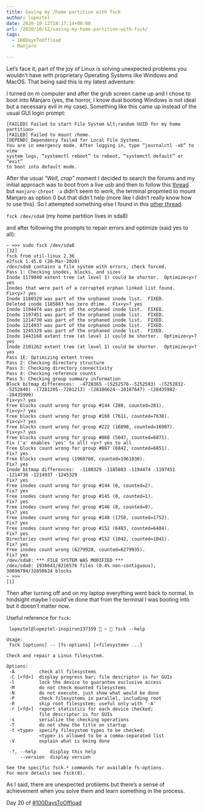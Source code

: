 ```yaml
---
title: Saving my /home partition with fsck
author: lopeztel
date: 2020-10-12T18:17:14+00:00
url: /2020/10/12/saving-my-home-partition-with-fsck/
tags:
  - 100DaysToOffload
  - Manjaro

---
```

Let&#8217;s face it, part of the joy of Linux is solving unexpected problems you wouldn&#8217;t have with proprietary Operating Systems like Windows and MacOS. That being said this is my latest adventure:

I turned on m computer and after the grub screen came up and I chose to boot into Manjaro (yes, the horror, I know dual booting Windows is not ideal but a necessary evil in my case). Something like this came up instead of the usual GUI login prompt:

```shell
[FAILED] Failed to start File System &lt;random UUID for my home partition>
[FAILED] Failed to mount /home.
[DEPEND] Dependency failed for Local File Systems.
You are in emergency mode. After logging in, type “journalctl -xb” to view
system logs, “systemctl reboot” to reboot, “systemctl default” or “exit”
to boot into default mode.
```

After the usual _&#8220;Well, crap&#8221;_ moment I decided to search the forums and my initial approach was to boot from a live usb and then to follow this [thread](https://forum.manjaro.org/t/dependency-failed-for-home-and-depedency-failed-for-local-file-systems/25064) but `manjaro-chroot -a` didn&#8217;t seem to work, the terminal propmted to mount Manjaro as option 0 but that didn&#8217;t help (more like I didn&#8217;t really know how to use this). So I attempted something else I found in this [other thread](https://forum.manjaro.org/t/manjaro-no-longer-boots-all-of-a-sudden/12048/11):

`fsck /dev/sda8` (my home partition lives in sda8)

and after following the prompts to repair errors and optimize (said yes to all):

```
~ >>> sudo fsck /dev/sda8                                                                          [32]
fsck from util-linux 2.36
e2fsck 1.45.6 (20-Mar-2020)
/dev/sda8 contains a file system with errors, check forced.
Pass 1: Checking inodes, blocks, and sizes
Inode 1179940 extent tree (at level 1) could be shorter.  Optimize<y>? yes
Inodes that were part of a corrupted orphan linked list found.  Fix<y>? yes
Inode 1180329 was part of the orphaned inode list.  FIXED.
Deleted inode 1185883 has zero dtime.  Fix<y>? yes
Inode 1194474 was part of the orphaned inode list.  FIXED.
Inode 1197451 was part of the orphaned inode list.  FIXED.
Inode 1214730 was part of the orphaned inode list.  FIXED.
Inode 1214937 was part of the orphaned inode list.  FIXED.
Inode 1245329 was part of the orphaned inode list.  FIXED.
Inode 1443168 extent tree (at level 1) could be shorter.  Optimize<y>? yes
Inode 2101262 extent tree (at level 1) could be shorter.  Optimize<y>? yes
Pass 1E: Optimizing extent trees
Pass 2: Checking directory structure
Pass 3: Checking directory connectivity
Pass 4: Checking reference counts
Pass 5: Checking group summary information
Block bitmap differences:  -4728365 -(5252576--5252593) -(5252832--5252840) -(7281205--7281213) -(28186624--28187647) -(28435982--28435990)
Fix<y>? yes
Free blocks count wrong for group #144 (280, counted=281).
Fix<y>? yes
Free blocks count wrong for group #160 (7611, counted=7638).
Fix<y>? yes
Free blocks count wrong for group #222 (16898, counted=16907).
Fix<y>? yes
Free blocks count wrong for group #860 (5047, counted=6071).
Fix ('a' enables 'yes' to all) <y>? yes to all
Free blocks count wrong for group #867 (6842, counted=6851).
Fix? yes
Free blocks count wrong (1960760, counted=1961830).
Fix? yes
Inode bitmap differences:  -1180329 -1185883 -1194474 -1197451 -1214730 -1214937 -1245329
Fix? yes
Free inodes count wrong for group #144 (0, counted=2).
Fix? yes
Free inodes count wrong for group #145 (0, counted=1).
Fix? yes
Free inodes count wrong for group #146 (8, counted=9).
Fix? yes
Free inodes count wrong for group #148 (1750, counted=1752).
Fix? yes
Free inodes count wrong for group #152 (6483, counted=6484).
Fix? yes
Directories count wrong for group #152 (1042, counted=1041).
Fix? yes
Free inodes count wrong (6279928, counted=6279935).
Fix? yes
/dev/sda8: *** FILE SYSTEM WAS MODIFIED ***
/dev/sda8: 1936641/8216576 files (0.4% non-contiguous), 30896794/32858624 blocks
~ >>>                                                                                               [1]
```

Then after turning off and on my laptop everything went back to normal. In hindsight maybe I could&#8217;ve done that from the terminal I was booting into but it doesn&#8217;t matter now.

Useful reference for `fsck`:

```
 lopeztel@lopeztel-inspiron137359  ~  fsck --help

Usage:
 fsck [options] -- [fs-options] [<filesystem> ...]

Check and repair a Linux filesystem.

Options:
 -A         check all filesystems
 -C [<fd>]  display progress bar; file descriptor is for GUIs
 -l         lock the device to guarantee exclusive access
 -M         do not check mounted filesystems
 -N         do not execute, just show what would be done
 -P         check filesystems in parallel, including root
 -R         skip root filesystem; useful only with '-A'
 -r [<fd>]  report statistics for each device checked;
            file descriptor is for GUIs
 -s         serialize the checking operations
 -T         do not show the title on startup
 -t <type>  specify filesystem types to be checked;
            <type> is allowed to be a comma-separated list
 -V         explain what is being done

 -?, --help     display this help
     --version  display version

See the specific fsck.* commands for available fs-options.
For more details see fsck(8).

```

As I said, there are unexpected problems but there&#8217;s a sense of achievement when you solve them and learn something in the process.

Day 20 of [#100DaysToOffload](https://lopeztel.xyz/blog/tags/100daystooffload/)
